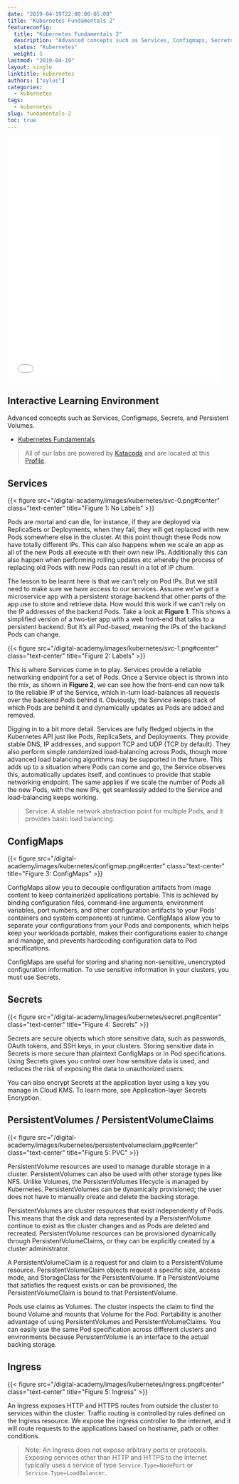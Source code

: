 ```yaml
---
date: "2019-04-19T22:00:00-05:00"
title: "Kubernetes Fundamentals 2"
featureconfig:
  title: "Kubernetes Fundamentals 2"
  description: "Advanced concepts such as Services, Configmaps, Secrets, and Persistent Volumes."
  status: "Kubernetes"
  weight: 5
lastmod: "2019-04-19"
layout: single
linktitle: kubernetes
authors: ["sylus"]
categories:
  - kubernetes
tags:
  - kubernetes
slug: fundamentals-2
toc: true
---
```


<iframe src="//aka.ms/ampembed?url=%2F%2Fonyxmediacdn-onyxmedia.streaming.mediaservices.windows.net%2F415e3139-77a0-481d-94cd-8ff0fdfe883a%2Fphippy-goes-to-the-zoo-a-kuberne.ism%2Fmanifest"  autoplay="false" name="azuremediaplayer" scrolling="no" frameborder="no" align="center" height="550px" width="95%" allowfullscreen></iframe>

## Interactive Learning Environment

Advanced concepts such as  Services, Configmaps, Secrets, and Persistent Volumes.

* [Kubernetes Fundamentals][katacoda-fundamentals-2]

> All of our labs are powered by [Katacoda][katacoda] and are located at this [Profile][katacoda-sylus].

## Services

{{< figure src="/digital-academy/images/kubernetes/svc-0.png#center" class="text-center" title="Figure 1: No Labels" >}}

Pods are mortal and can die, for instance, if they are deployed via ReplicaSets or Deployments, when they fail, they will get replaced with new Pods somewhere else in the cluster. At this point though these Pods now have totally different IPs. This can also happens when we scale an app as all of the new Pods all execute with their own new IPs. Additionally this can also happen when performing rolling updates etc whereby the process of replacing old Pods with new Pods can result in a lot of IP churn.

The lesson to be learnt here is that we can't rely on Pod IPs. But we still need to make sure we have access to our services. Assume we’ve got a microservice app with a persistent storage backend that other parts of the app use to store and retrieve data. How would this work if we can’t rely on the IP addresses of the backend Pods. Take a look at **Figure 1**. This shows a simplified version of a two-tier app with a web front-end that talks to a persistent backend. But it’s all Pod-based, meaning the IPs of the backend Pods can change.

{{< figure src="/digital-academy/images/kubernetes/svc-1.png#center" class="text-center" title="Figure 2: Labels" >}}

This is where Services come in to play. Services provide a reliable networking endpoint for a set of Pods. Once a Service object is thrown into the mix, as shown in **Figure 2**, we can see how the front-end can now talk to the reliable IP of the Service, which in-turn load-balances all requests over the backend Pods behind it. Obviously, the Service keeps track of which Pods are behind it and dynamically updates as Pods are added and removed.

Digging in to a bit more detail. Services are fully fledged objects in the Kubernetes API just like Pods, ReplicaSets, and Deployments. They provide stable DNS, IP addresses, and support TCP and UDP (TCP by default). They also perform simple randomized load-balancing across Pods, though more advanced load balancing algorithms may be supported in the future. This adds up to a situation where Pods can come and go, the Service observes this, automatically updates itself, and continues to provide that stable networking endpoint. The same applies if we scale the number of Pods all the new Pods, with the new IPs, get seamlessly added to the Service and load-balancing keeps working.

> Service: A stable network abstraction point for multiple Pods, and it provides basic load balancing.

## ConfigMaps

{{< figure src="/digital-academy/images/kubernetes/configmap.png#center" class="text-center" title="Figure 3: ConfigMaps" >}}

ConfigMaps allow you to decouple configuration artifacts from image content to keep containerized applications portable. This is achieved by binding configuration files, command-line arguments, environment variables, port numbers, and other configuration artifacts to your Pods' containers and system components at runtime. ConfigMaps allow you to separate your configurations from your Pods and components, which helps keep your workloads portable, makes their configurations easier to change and manage, and prevents hardcoding configuration data to Pod specifications.

ConfigMaps are useful for storing and sharing non-sensitive, unencrypted configuration information. To use sensitive information in your clusters, you must use Secrets.

## Secrets

{{< figure src="/digital-academy/images/kubernetes/secret.png#center" class="text-center" title="Figure 4: Secrets" >}}

Secrets are secure objects which store sensitive data, such as passwords, OAuth tokens, and SSH keys, in your clusters. Storing sensitive data in Secrets is more secure than plaintext ConfigMaps or in Pod specifications. Using Secrets gives you control over how sensitive data is used, and reduces the risk of exposing the data to unauthorized users.

You can also encrypt Secrets at the application layer using a key you manage in Cloud KMS. To learn more, see Application-layer Secrets Encryption.

## PersistentVolumes / PersistentVolumeClaims

{{< figure src="/digital-academy/images/kubernetes/persistentvolumeclaim.jpg#center" class="text-center" title="Figure 5: PVC" >}}

PersistentVolume resources are used to manage durable storage in a cluster. PersistentVolumes can also be used with other storage types like NFS. Unlike Volumes, the PersistentVolumes lifecycle is managed by Kubernetes. PersistentVolumes can be dynamically provisioned; the user does not have to manually create and delete the backing storage.

PersistentVolumes are cluster resources that exist independently of Pods. This means that the disk and data represented by a PersistentVolume continue to exist as the cluster changes and as Pods are deleted and recreated. PersistentVolume resources can be provisioned dynamically through PersistentVolumeClaims, or they can be explicitly created by a cluster administrator.

A PersistentVolumeClaim is a request for and claim to a PersistentVolume resource. PersistentVolumeClaim objects request a specific size, access mode, and StorageClass for the PersistentVolume. If a PersistentVolume that satisfies the request exists or can be provisioned, the PersistentVolumeClaim is bound to that PersistentVolume.

Pods use claims as Volumes. The cluster inspects the claim to find the bound Volume and mounts that Volume for the Pod. Portability is another advantage of using PersistentVolumes and PersistentVolumeClaims. You can easily use the same Pod specification across different clusters and environments because PersistentVolume is an interface to the actual backing storage.

## Ingress

{{< figure src="/digital-academy/images/kubernetes/ingress.png#center" class="text-center" title="Figure 5: Ingress" >}}

An Ingress exposes HTTP and HTTPS routes from outside the cluster to services within the cluster. Traffic routing is controlled by rules defined on the Ingress resource. We expose the ingress controller to the internet, and it will route requests to the applications based on hostname, path or other conditions.

> Note: An Ingress does not expose arbitrary ports or protocols. Exposing services other than HTTP and HTTPS to the internet typically uses a service of type `Service.Type=NodePort` or `Service.Type=LoadBalancer`.

<!-- Links Referenced -->

[katacoda]:                 https://katacoda.com
[katacoda-sylus]:           https://katacoda.com/sylus
[katacoda-fundamentals]:    https://katacoda.com/sylus/courses/kubernetes-fundamentals-1
[katacoda-fundamentals-2]:  https://katacoda.com/sylus/courses/kubernetes-fundamentals-2
[katacoda-cncf]:            https://katacoda.com/sylus/courses/kubernetes-cncf
